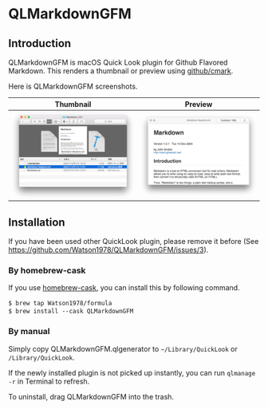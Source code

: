 # QLMarkdownGFM

## Introduction

QLMarkdownGFM is macOS Quick Look plugin for Github Flavored Markdown. This renders a thumbnail or preview using [github/cmark](https://github.com/github/cmark).

Here is QLMarkdownGFM screenshots.

Thumbnail | Preview
-- | --
<img src="https://raw.githubusercontent.com/Watson1978/QLMarkdownGFM/master/images/thumbnail.png" /> | <img src="https://raw.githubusercontent.com/Watson1978/QLMarkdownGFM/master/images/preview.png" />

## Installation

If you have been used other QuickLook plugin, please remove it before (See https://github.com/Watson1978/QLMarkdownGFM/issues/3).

### By homebrew-cask

If you use [homebrew-cask](https://github.com/Homebrew/homebrew-cask), you can install this by following command.

```
$ brew tap Watson1978/formula
$ brew install --cask QLMarkdownGFM
```

### By manual

Simply copy QLMarkdownGFM.qlgenerator to `~/Library/QuickLook` or `/Library/QuickLook`.

If the newly installed plugin is not picked up instantly, you can run `qlmanage -r` in Terminal to refresh.

To uninstall, drag QLMarkdownGFM into the trash.
